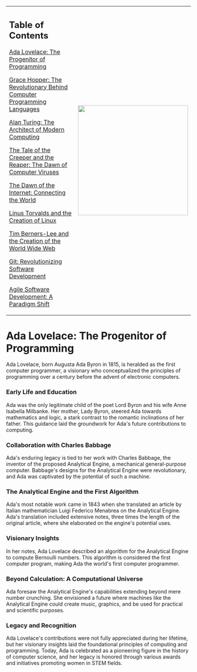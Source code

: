 <table>
  <tr>
    <td>
      <p> 
 <h2 align="left">Table of Contents</h2>
      <p>
        
[Ada Lovelace: The Progenitor of Programming](#ada-lovelace-the-progenitor-of-programming)
   
[Grace Hopper: The Revolutionary Behind Computer Programming Languages](#grace-hopper-the-revolutionary-behind-computer-programming-languages)
   
[Alan Turing: The Architect of Modern Computing](#alan-turing-the-architect-of-modern-computing)
   
[The Tale of the Creeper and the Reaper: The Dawn of Computer Viruses](#the-tale-of-the-creeper-and-the-reaper-the-dawn-of-computer-viruses)
   
[The Dawn of the Internet: Connecting the World](#the-dawn-of-the-internet-connecting-the-world)
    
[Linus Torvalds and the Creation of Linux](#linus-torvalds-and-the-creation-of-linux)
    
[Tim Berners-Lee and the Creation of the World Wide Web](#tim-berners-lee-and-the-creation-of-the-world-wide-web)
    
[Git: Revolutionizing Software Development](#git-revolutionizing-software-development)
    
[Agile Software Development: A Paradigm Shift](#agile-software-development-a-paradigm-shift)</p>
    </td>
    <td align="right">
      <img src="https://github.com/AlexandrosLiaskos/Software_Innovators/assets/128935863/684bfbcd-bce9-411b-9ca5-b2df0e3a1ecf" width="300px">
    </td>
  </tr>
</table>


# Ada Lovelace: The Progenitor of Programming

Ada Lovelace, born Augusta Ada Byron in 1815, is heralded as the first computer programmer, a visionary who conceptualized the principles of programming over a century before the advent of electronic computers.

### Early Life and Education

Ada was the only legitimate child of the poet Lord Byron and his wife Anne Isabella Milbanke. Her mother, Lady Byron, steered Ada towards mathematics and logic, a stark contrast to the romantic inclinations of her father. This guidance laid the groundwork for Ada's future contributions to computing.

### Collaboration with Charles Babbage

Ada's enduring legacy is tied to her work with Charles Babbage, the inventor of the proposed Analytical Engine, a mechanical general-purpose computer. Babbage's designs for the Analytical Engine were revolutionary, and Ada was captivated by the potential of such a machine.

### The Analytical Engine and the First Algorithm

Ada's most notable work came in 1843 when she translated an article by Italian mathematician Luigi Federico Menabrea on the Analytical Engine. Ada's translation included extensive notes, three times the length of the original article, where she elaborated on the engine's potential uses.

### Visionary Insights

In her notes, Ada Lovelace described an algorithm for the Analytical Engine to compute Bernoulli numbers. This algorithm is considered the first computer program, making Ada the world's first computer programmer.

### Beyond Calculation: A Computational Universe

Ada foresaw the Analytical Engine's capabilities extending beyond mere number crunching. She envisioned a future where machines like the Analytical Engine could create music, graphics, and be used for practical and scientific purposes.

### Legacy and Recognition

Ada Lovelace's contributions were not fully appreciated during her lifetime, but her visionary insights laid the foundational principles of computing and programming. Today, Ada is celebrated as a pioneering figure in the history of computer science, and her legacy is honored through various awards and initiatives promoting women in STEM fields.
